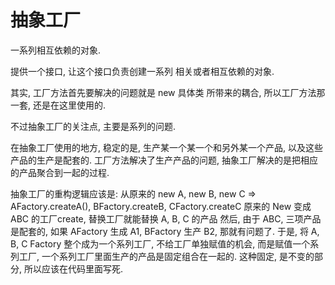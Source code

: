 # 抽象工厂

一系列相互依赖的对象.

提供一个接口, 让这个接口负责创建一系列 相关或者相互依赖的对象.

其实, 工厂方法首先要解决的问题就是 new 具体类 所带来的耦合, 所以工厂方法那一套, 还是在这里使用的.

不过抽象工厂的关注点, 主要是系列的问题.

在抽象工厂使用的地方, 稳定的是, 生产某一个某一个和另外某一个产品, 以及这些产品的生产是配套的. 工厂方法解决了生产产品的问题, 抽象工厂解决的是把相应的产品聚合到一起的过程.

抽象工厂的重构逻辑应该是:
从原来的 new A, new B, new C =>
AFactory.createA(), BFactory.createB, CFactory.createC
原来的 New 变成 ABC 的工厂create, 替换工厂就能替换 A, B, C 的产品
然后, 由于 ABC, 三项产品是配套的, 如果 AFactory 生成 A1, BFactory 生产 B2, 那就有问题了.
于是, 将 A, B, C Factory 整个成为一个系列工厂, 不给工厂单独赋值的机会, 而是赋值一个系列工厂, 一个系列工厂里面生产的产品是固定组合在一起的. 这种固定, 是不变的部分, 所以应该在代码里面写死.